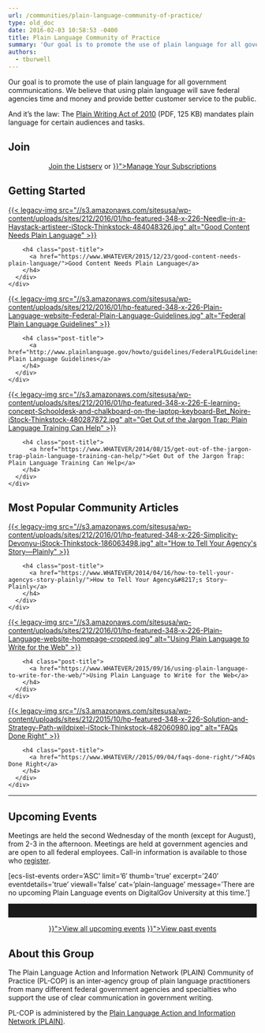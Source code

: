 ```yaml
---
url: /communities/plain-language-community-of-practice/
type: old_doc
date: 2016-02-03 10:58:53 -0400
title: Plain Language Community of Practice
summary: 'Our goal is to promote the use of plain language for all government communications. We believe that using plain language will save federal agencies time and money and provide better customer service to the public. And it&rsquo;s the law: The Plain Writing Act of 2010 (PDF, 125 KB) mandates plain language for certain audiences and tasks.'
authors:
  - tburwell
---
```


Our goal is to promote the use of plain language for all government communications. We believe that using plain language will save federal agencies time and money and provide better customer service to the public.

And it’s the law: The [Plain Writing Act of 2010](https://www.gpo.gov/fdsys/pkg/PLAW-111publ274/pdf/PLAW-111publ274.pdf) (PDF, 125 KB) mandates plain language for certain audiences and tasks.

## **Join**

<div style="text-align: center">
  <a class="button" href="https://listserv.gsa.gov/cgi-bin/wa.exe?SUBED1=PL-COP-MAIN">Join the Listserv</a> or <a class="button" href="{{< relref "manage-your-listserv-subscription.md" >}}">Manage Your Subscriptions</a>
</div>

## Getting Started

<div class="one-third first">
  <div id="featured-page-20" class="widget widget-2 featuredpage">
    <div class="widget-wrap">
      <div class="post clearfix">
        <div class="featpage-image">
          <a title="Permanent Link to Good Content Needs Plain Language" href="https://www.WHATEVER/2015/12/23/good-content-needs-plain-language/" rel="bookmark">{{< legacy-img src="//s3.amazonaws.com/sitesusa/wp-content/uploads/sites/212/2016/01/hp-featured-348-x-226-Needle-in-a-Haystack-artisteer-iStock-Thinkstock-484048326.jpg" alt="Good Content Needs Plain Language" >}}</a>
        </div>
        
        <h4 class="post-title">
          <a href="https://www.WHATEVER/2015/12/23/good-content-needs-plain-language/">Good Content Needs Plain Language</a>
        </h4>
      </div>
    </div>
  </div>
</div>

<div class="one-third">
  <div id="featured-page-20" class="widget widget-2 featuredpage">
    <div class="widget-wrap">
      <div class="post clearfix">
        <div class="featpage-image">
          <a title="Permanent Link to Federal Plain Language Guidelines" href="http://www.plainlanguage.gov/howto/guidelines/FederalPLGuidelines/" rel="bookmark">{{< legacy-img src="//s3.amazonaws.com/sitesusa/wp-content/uploads/sites/212/2016/01/hp-featured-348-x-226-Plain-Language-website-Federal-Plain-Language-Guidelines.jpg" alt="Federal Plain Language Guidelines" >}}</a>
        </div>
        
        <h4 class="post-title">
          <a href="http://www.plainlanguage.gov/howto/guidelines/FederalPLGuidelines/">Federal Plain Language Guidelines</a>
        </h4>
      </div>
    </div>
  </div>
</div>

<div class="one-third">
  <div id="featured-page-20" class="widget widget-2 featuredpage">
    <div class="widget-wrap">
      <div class="post clearfix">
        <div class="featpage-image">
          <a title="Permanent Link to Get Out of the Jargon Trap: Plain Language Training Can Help" href="https://www.WHATEVER/2014/08/15/get-out-of-the-jargon-trap-plain-language-training-can-help/" rel="bookmark">{{< legacy-img src="//s3.amazonaws.com/sitesusa/wp-content/uploads/sites/212/2016/01/hp-featured-348-x-226-E-learning-concept-Schooldesk-and-chalkboard-on-the-laptop-keyboard-Bet_Noire-iStock-Thinkstock-480287872.jpg" alt="Get Out of the Jargon Trap: Plain Language Training Can Help" >}}</a>
        </div>
        
        <h4 class="post-title">
          <a href="https://www.WHATEVER/2014/08/15/get-out-of-the-jargon-trap-plain-language-training-can-help/">Get Out of the Jargon Trap: Plain Language Training Can Help</a>
        </h4>
      </div>
    </div>
  </div>
</div>

## Most Popular Community Articles

<div class="one-third first">
  <div id="featured-page-20" class="widget widget-2 featuredpage">
    <div class="widget-wrap">
      <div class="post clearfix">
        <div class="featpage-image">
          <a title="Permanent Link to How to Tell Your Agency's Story—Plainly" href="https://www.WHATEVER/2014/04/16/how-to-tell-your-agencys-story-plainly/" rel="bookmark">{{< legacy-img src="//s3.amazonaws.com/sitesusa/wp-content/uploads/sites/212/2016/01/hp-featured-348-x-226-Simplicity-Devonyu-iStock-Thinkstock-186063498.jpg" alt="How to Tell Your Agency's Story—Plainly" >}}</a>
        </div>
        
        <h4 class="post-title">
          <a href="https://www.WHATEVER/2014/04/16/how-to-tell-your-agencys-story-plainly/">How to Tell Your Agency&#8217;s Story—Plainly</a>
        </h4>
      </div>
    </div>
  </div>
</div>

<div class="one-third">
  <div id="featured-page-20" class="widget widget-2 featuredpage">
    <div class="widget-wrap">
      <div class="post clearfix">
        <div class="featpage-image">
          <a title="Permanent Link to Using Plain Language to Write for the Web" href="https://www.WHATEVER/2015/09/16/using-plain-language-to-write-for-the-web/" rel="bookmark">{{< legacy-img src="//s3.amazonaws.com/sitesusa/wp-content/uploads/sites/212/2016/01/hp-featured-348-x-226-Plain-Language-website-homepage-cropped.jpg" alt="Using Plain Language to Write for the Web" >}}</a>
        </div>
        
        <h4 class="post-title">
          <a href="https://www.WHATEVER/2015/09/16/using-plain-language-to-write-for-the-web/">Using Plain Language to Write for the Web</a>
        </h4>
      </div>
    </div>
  </div>
</div>

<div class="one-third">
  <div id="featured-page-20" class="widget widget-2 featuredpage">
    <div class="widget-wrap">
      <div class="post clearfix">
        <div class="featpage-image">
          <a title="Permanent Link to FAQs Done Right" href="https://www.WHATEVER//2015/09/04/faqs-done-right/" rel="bookmark">{{< legacy-img src="//s3.amazonaws.com/sitesusa/wp-content/uploads/sites/212/2015/10/hp-featured-348-x-226-Solution-and-Strategy-Path-wildpixel-iStock-Thinkstock-482060980.jpg" alt="FAQs Done Right" >}}</a>
        </div>
        
        <h4 class="post-title">
          <a href="https://www.WHATEVER//2015/09/04/faqs-done-right/">FAQs Done Right</a>
        </h4>
      </div>
    </div>
  </div>
</div>

<hr style="color: white;border-style: none" />

## **Upcoming Events**

Meetings are held the second Wednesday of the month (except for August), from 2-3 in the afternoon. Meetings are held at government agencies and are open to all federal employees. Call-in information is available to those who [register](http://www.plainlanguage.gov/news/currentEvents.cfm?topic=current).

[ecs-list-events order=&#8217;ASC&#8217; limit=&#8217;6&#8242; thumb=&#8217;true&#8217; excerpt=&#8217;240&#8242; eventdetails=&#8217;true&#8217; viewall=&#8217;false&#8217; cat=&#8217;plain-language&#8217; message=&#8217;There are no upcoming Plain Language events on DigitalGov University at this time.&#8217;]

<hr style="border: none;height: 2em" />

<p style="text-align: center">
  <a class="button" href="{{< link "events" >}}">View all upcoming events</a> <a class="button" href="{{< relref "video-library.md" >}}">View past events</a>
</p>

## **About this Group**

The Plain Language Action and Information Network (PLAIN) Community of Practice (PL-COP) is an inter-agency group of plain language practitioners from many different federal government agencies and specialties who support the use of clear communication in government writing.

PL-COP is administered by the [Plain Language Action and Information Network (PLAIN)](http://www.plainlanguage.gov/).